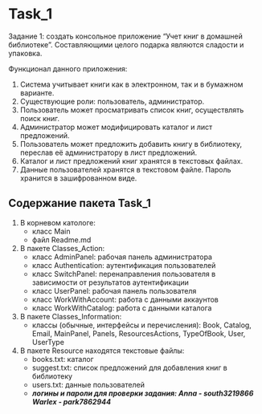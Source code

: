 # Task_1
Задание 1: создать консольное приложение “Учет книг в домашней библиотеке”. Составляющими целого подарка являются сладости и упаковка.

Функционал данного приложения:
1. Система учитывает книги как в электронном, так и в бумажном варианте.
2. Существующие роли: пользователь, администратор.
3. Пользователь может просматривать список книг, осуществлять поиск книг.
4. Администратор может модифицировать каталог и лист предложений.
5. Пользователь может предложить добавить книгу в библиотеку, переслав её администратору в лист предложений.
6. Каталог и лист предложений книг хранятся в текстовых файлах.
7. Данные пользователей хранятся в текстовом файле. Пароль хранится в зашифрованном виде.

## Содержание пакета Task_1
1. В корневом катологе:
    - класс Main
    - файл Readme.md
2. В пакете Classes_Action:
    - класс AdminPanel: рабочая панель администратора
    - класс Authentication: аутентификация пользователей
    - класс SwitchPanel: перенаправления пользователя в зависимости от результатов аутентификации
    - класс UserPanel: рабочая панель пользователя
    - класс WorkWithAccount: работа с данными аккаунтов
    - класс WorkWithCatalog: работа с данными каталога
3. В пакете Classes_Information:
    - классы (обычные, интерфейсы и перечисления): Book, Catalog, Email, MainPanel, Panels, ResourcesActions, TypeOfBook, User, UserType 
4. В пакете Resource находятся текстовые файлы:
   - books.txt: каталог
   - suggest.txt: список предложений для добавления книг в библиотеку
   - users.txt: данные пользователей
   - **_логины и пароли для проверки задания: Anna - south3219866 Warlex - park7862944_**